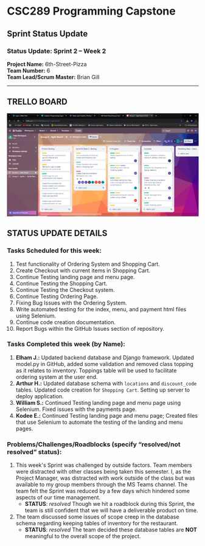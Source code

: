 # CSC289 Programming Capstone
## Sprint Status Update

### Status Update: Sprint 2 – Week 2

**Project Name:** 6th-Street-Pizza  
**Team Number:** 6   
**Team Lead/Scrum Master:** Brian Gill  

---

## TRELLO BOARD
![Trello Board Screenshot](https://github.com/bjgill33/6th-Street-Pizza/blob/gill-working_branch/Group_6-Sprint_Status_Updates/Group_6-Agile_Sprint_2_Week_2.png)

## STATUS UPDATE DETAILS

### Tasks Scheduled for this week:
1. Test functionality of Ordering System and Shopping Cart.
2. Create Checkout with current items in Shopping Cart.
3. Continue Testing landing page and menu page.
4. Continue Testing the Shopping Cart.
5. Continue Testing the Checkout system.
6. Continue Testing Ordering Page.
7. Fixing Bug Issues with the Ordering System.
8. Write automated testing for the index, menu, and payment html files using Selenium.
10. Continue code creation documentation.
11. Report Bugs within the GitHub Issues section of repository.

### Tasks Completed this week (by Name):
1. **Elham J.:** Updated backend database and Django framework.  Updated model.py in GitHub, added some validation and removed class topping as it relates to inventory. Toppings table will be used to facilitate ordering system at the user end.
2. **Arthur H.:** Updated database schema with `locations` and `discount_code` tables.  Updated code creation for `Shopping Cart`. Setting up server to deploy application.  
5. **William S.:** Continued Testing landing page and menu page using Selenium. Fixed issues with the payments page.
6. **Kodee E.:** Continued Testing landing page and menu page; Created files that use Selenium to automate the testing of the landing and menu pages. 
   
### Problems/Challenges/Roadblocks (specify “resolved/not resolved” status):
1. This week's Sprint was challenged by outside factors.  Team members were distracted with other classes being taken this semester. I, as the Project Manager, was distracted with work outside of the class but was available to my group members through the MS Teams channel.  The team felt the Sprint was reduced by a few days which hindered some aspects of our time management.
   + **STATUS**: *resolved* Though we hit a roadblock during this Sprint, the team is still confident that we will have a deliverable product on time.
2. The team discussed some issues of scope creep in the database schema regarding keeping tables of inventory for the restaurant.
   + **STATUS**: *resolved* The team decided these database tables are **NOT** meaningful to the overall scope of the project.
